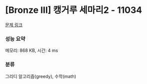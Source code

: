 # [Bronze III] 캥거루 세마리2 - 11034 

[문제 링크](https://www.acmicpc.net/problem/11034) 

### 성능 요약

메모리: 868 KB, 시간: 4 ms

### 분류

그리디 알고리즘(greedy), 수학(math)


